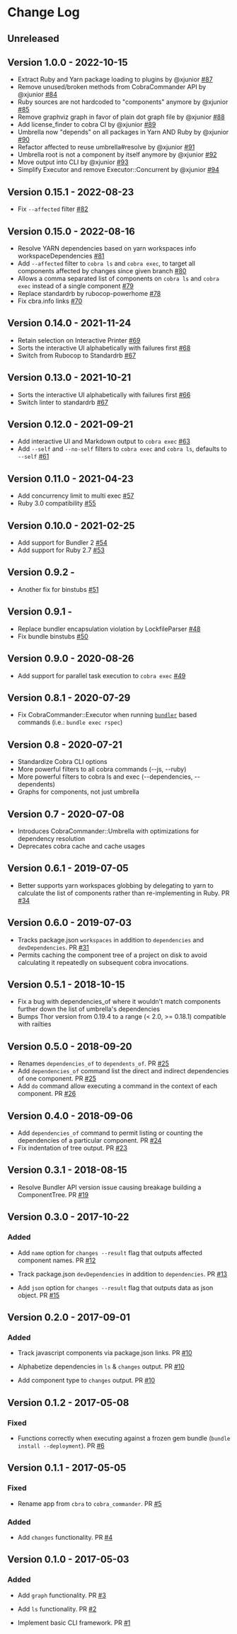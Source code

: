 # Change Log

## Unreleased

## Version 1.0.0 - 2022-10-15

* Extract Ruby and Yarn package loading to plugins by @xjunior [#87](https://github.com/powerhome/cobra_commander/pull/87)
* Remove unused/broken methods from CobraCommander API by @xjunior [#84](https://github.com/powerhome/cobra_commander/pull/84)
* Ruby sources are not hardcoded to "components" anymore by @xjunior [#85](https://github.com/powerhome/cobra_commander/pull/85)
* Remove graphviz graph in favor of plain dot graph file by @xjunior [#88](https://github.com/powerhome/cobra_commander/pull/88)
* Add license_finder to cobra CI by @xjunior [#89](https://github.com/powerhome/cobra_commander/pull/89)
* Umbrella now "depends" on all packages in Yarn AND Ruby by @xjunior [#90](https://github.com/powerhome/cobra_commander/pull/90)
* Refactor affected to reuse umbrella#resolve by @xjunior [#91](https://github.com/powerhome/cobra_commander/pull/91)
* Umbrella root is not a component by itself anymore by @xjunior [#92](https://github.com/powerhome/cobra_commander/pull/92)
* Move output into CLI by @xjunior [#93](https://github.com/powerhome/cobra_commander/pull/93)
* Simplify Executor and remove Executor::Concurrent by @xjunior [#94](https://github.com/powerhome/cobra_commander/pull/94)

## Version 0.15.1 - 2022-08-23

* Fix `--affected` filter [#82](https://github.com/powerhome/cobra_commander/pull/82)

## Version 0.15.0 - 2022-08-16

* Resolve YARN dependencies based on yarn workspaces info workspaceDependencies [#81](https://github.com/powerhome/cobra_commander/pull/81)
* Add `--affected` filter to `cobra ls` and `cobra exec`, to target all components affected by changes since given branch [#80](https://github.com/powerhome/cobra_commander/pull/80)
* Allows a comma separated list of components on `cobra ls` and `cobra exec` instead of a single component [#79](https://github.com/powerhome/cobra_commander/pull/79)
* Replace standardrb by rubocop-powerhome [#78](https://github.com/powerhome/cobra_commander/pull/78)
* Fix cbra.info links [#70](https://github.com/powerhome/cobra_commander/pull/70)

## Version 0.14.0 - 2021-11-24

* Retain selection on Interactive Printer [#69](https://github.com/powerhome/cobra_commander/pull/69)
* Sorts the interactive UI alphabetically with failures first [#68](https://github.com/powerhome/cobra_commander/pull/68)
* Switch from Rubocop to Standardrb [#67](https://github.com/powerhome/cobra_commander/pull/67)

## Version 0.13.0 - 2021-10-21

* Sorts the interactive UI alphabetically with failures first [#66](https://github.com/powerhome/cobra_commander/pull/66)
* Switch linter to standardrb [#67](https://github.com/powerhome/cobra_commander/pull/67)

## Version 0.12.0 - 2021-09-21

* Add interactive UI and Markdown output to `cobra exec` [#63](https://github.com/powerhome/cobra_commander/pull/63)
* Add `--self` and `--no-self` filters to `cobra exec` and `cobra ls`, defaults to `--self` [#61](https://github.com/powerhome/cobra_commander/pull/61)

## Version 0.11.0 - 2021-04-23

* Add concurrency limit to multi exec [#57](https://github.com/powerhome/cobra_commander/pull/57)
* Ruby 3.0 compatibility [#55](https://github.com/powerhome/cobra_commander/pull/55)

## Version 0.10.0 - 2021-02-25

* Add support for Bundler 2 [#54](https://github.com/powerhome/cobra_commander/pull/54)
* Add support for Ruby 2.7 [#53](https://github.com/powerhome/cobra_commander/pull/53)

## Version 0.9.2 -

* Another fix for binstubs [#51](https://github.com/powerhome/cobra_commander/pull/51)

## Version 0.9.1 -

* Replace bundler encapsulation violation by LockfileParser [#48](https://github.com/powerhome/cobra_commander/pull/48)
* Fix bundle binstubs [#50](https://github.com/powerhome/cobra_commander/pull/50)

## Version 0.9.0 - 2020-08-26

* Add support for parallel task execution to `cobra exec` [#49](https://github.com/powerhome/cobra_commander/pull/49)

## Version 0.8.1 - 2020-07-29

* Fix CobraCommander::Executor when running [`bundler`](https://bundler.io/) based commands (i.e.: `bundle exec rspec`)

## Version 0.8 - 2020-07-21

* Standardize Cobra CLI options
* More powerful filters to all cobra commands (--js, --ruby)
* More powerful filters to cobra ls and exec (--dependencies, --dependents)
* Graphs for components, not just umbrella

## Version 0.7 - 2020-07-08

* Introduces CobraCommander::Umbrella with optimizations for dependency resolution
* Deprecates cobra cache and cache usages

## Version 0.6.1 - 2019-07-05

* Better supports yarn workspaces globbing by delegating to yarn to calculate the list of components rather than re-implementing in Ruby. PR [#34](https://github.com/powerhome/cobra_commander/pull/34)

## Version 0.6.0 - 2019-07-03

* Tracks package.json `workspaces` in addition to `dependencies` and `devDependencies`. PR [#31](https://github.com/powerhome/cobra_commander/pull/31)
* Permits caching the component tree of a project on disk to avoid calculating it repeatedly on subsequent cobra invocations.

## Version 0.5.1 - 2018-10-15

* Fix a bug with dependencies_of where it wouldn't match components further down the list of umbrella's dependencies
* Bumps Thor version from 0.19.4 to a range (< 2.0, >= 0.18.1) compatible with railties

## Version 0.5.0 - 2018-09-20

* Renames `dependencies_of` to `dependents_of`. PR [#25](https://github.com/powerhome/cobra_commander/pull/25)
* Add `dependencies_of` command list the direct and indirect dependencies of one component. PR [#25](https://github.com/powerhome/cobra_commander/pull/25)
* Add `do` command allow executing a command in the context of each component. PR [#26](https://github.com/powerhome/cobra_commander/pull/26)

## Version 0.4.0 - 2018-09-06

* Add `dependencies_of` command to permit listing or counting the dependencies of a particular component. PR [#24](https://github.com/powerhome/cobra_commander/pull/24)
* Fix indentation of tree output. PR [#23](https://github.com/powerhome/cobra_commander/pull/23)

## Version 0.3.1 - 2018-08-15

* Resolve Bundler API version issue causing breakage building a ComponentTree. PR [#19](https://github.com/powerhome/cobra_commander/pull/19)

## Version 0.3.0 - 2017-10-22

### Added

* Add `name` option for `changes --result` flag that outputs affected component names. PR [#12](https://github.com/powerhome/cobra_commander/pull/12)

* Track package.json `devDependencies` in addition to `dependencies`. PR [#13](https://github.com/powerhome/cobra_commander/pull/13)

* Add `json` option for `changes --result` flag that outputs data as json object. PR [#15](https://github.com/powerhome/cobra_commander/pull/15)

## Version 0.2.0 - 2017-09-01

### Added

* Track javascript components via package.json links. PR [#10](https://github.com/powerhome/cobra_commander/pull/10)

* Alphabetize dependencies in `ls` & `changes` output. PR [#10](https://github.com/powerhome/cobra_commander/pull/10)

* Add component type to `changes` output. PR [#10](https://github.com/powerhome/cobra_commander/pull/10)

## Version 0.1.2 - 2017-05-08

### Fixed

* Functions correctly when executing against a frozen gem bundle (`bundle install --deployment`). PR [#6](https://github.com/powerhome/cobra_commander/pull/6)

## Version 0.1.1 - 2017-05-05

### Fixed

* Rename app from `cbra` to `cobra_commander`. PR [#5](https://github.com/powerhome/cobra_commander/pull/5)

### Added

* Add `changes` functionality. PR [#4](https://github.com/powerhome/cobra_commander/pull/4)

## Version 0.1.0 - 2017-05-03

### Added

* Add `graph` functionality. PR [#3](https://github.com/powerhome/cobra_commander/pull/3)

* Add `ls` functionality. PR [#2](https://github.com/powerhome/cobra_commander/pull/2)

* Implement basic CLI framework. PR [#1](https://github.com/powerhome/cobra_commander/pull/1)
